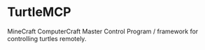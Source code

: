 # TurtleMCP
MineCraft ComputerCraft Master Control Program / framework for controlling turtles remotely.
